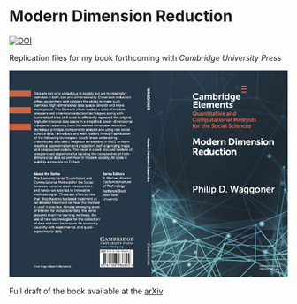 # Modern Dimension Reduction

[![DOI](https://zenodo.org/badge/DOI/10.5281/zenodo.4594352.svg)](https://doi.org/10.5281/zenodo.4594352)

Replication files for my book forthcoming with *Cambridge University Press*

![](cvr.png)

Full draft of the book available at the [arXiv](https://arxiv.org/abs/2103.06885).
